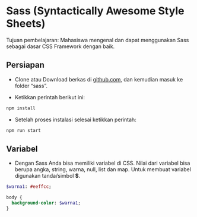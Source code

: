 # Sass (Syntactically Awesome Style Sheets)

Tujuan pembelajaran: Mahasiswa mengenal dan dapat menggunakan Sass sebagai dasar CSS Framework dengan baik.

## Persiapan
* Clone atau Download berkas di [github.com](https://github.com/NazirArifin/modulframework), dan kemudian masuk ke folder “sass”.

* Ketikkan perintah berikut ini:
```sh
npm install
```

* Setelah proses instalasi selesai ketikkan perintah:
```sh
npm run start
```

## Variabel
* Dengan Sass Anda bisa memiliki variabel di CSS. Nilai dari variabel bisa berupa angka, string, warna, null, list dan map. Untuk membuat variabel digunakan tanda/simbol __$__.


```sass
$warna1: #eeffcc;

body {
  background-color: $warna1;
}
```



